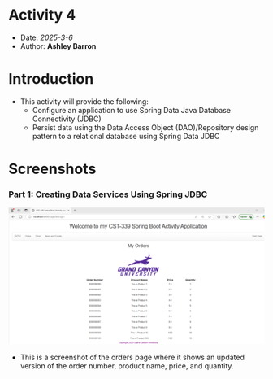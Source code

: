 # Activity 4

- Date: *2025-3-6*
- Author: **Ashley Barron**

# Introduction
- This activity will provide the following:
    - Configure an application to use Spring Data Java Database Connectivity (JDBC)
    - Persist data using the Data Access Object (DAO)/Repository design pattern to a relational database using Spring Data JDBC

# Screenshots
### Part 1:  Creating Data Services Using Spring JDBC
![OrdersPage1](ordersPage1.png)
- This is a screenshot of the orders page where it shows an updated version of the order number, product name, price, and quantity. 

